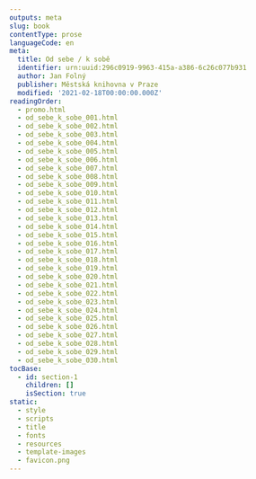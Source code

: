 ```yaml
---
outputs: meta
slug: book
contentType: prose
languageCode: en
meta:
  title: Od sebe / k sobě
  identifier: urn:uuid:296c0919-9963-415a-a386-6c26c077b931
  author: Jan Folný
  publisher: Městská knihovna v Praze
  modified: '2021-02-18T00:00:00.000Z'
readingOrder:
  - promo.html
  - od_sebe_k_sobe_001.html
  - od_sebe_k_sobe_002.html
  - od_sebe_k_sobe_003.html
  - od_sebe_k_sobe_004.html
  - od_sebe_k_sobe_005.html
  - od_sebe_k_sobe_006.html
  - od_sebe_k_sobe_007.html
  - od_sebe_k_sobe_008.html
  - od_sebe_k_sobe_009.html
  - od_sebe_k_sobe_010.html
  - od_sebe_k_sobe_011.html
  - od_sebe_k_sobe_012.html
  - od_sebe_k_sobe_013.html
  - od_sebe_k_sobe_014.html
  - od_sebe_k_sobe_015.html
  - od_sebe_k_sobe_016.html
  - od_sebe_k_sobe_017.html
  - od_sebe_k_sobe_018.html
  - od_sebe_k_sobe_019.html
  - od_sebe_k_sobe_020.html
  - od_sebe_k_sobe_021.html
  - od_sebe_k_sobe_022.html
  - od_sebe_k_sobe_023.html
  - od_sebe_k_sobe_024.html
  - od_sebe_k_sobe_025.html
  - od_sebe_k_sobe_026.html
  - od_sebe_k_sobe_027.html
  - od_sebe_k_sobe_028.html
  - od_sebe_k_sobe_029.html
  - od_sebe_k_sobe_030.html
tocBase:
  - id: section-1
    children: []
    isSection: true
static:
  - style
  - scripts
  - title
  - fonts
  - resources
  - template-images
  - favicon.png
---
```

